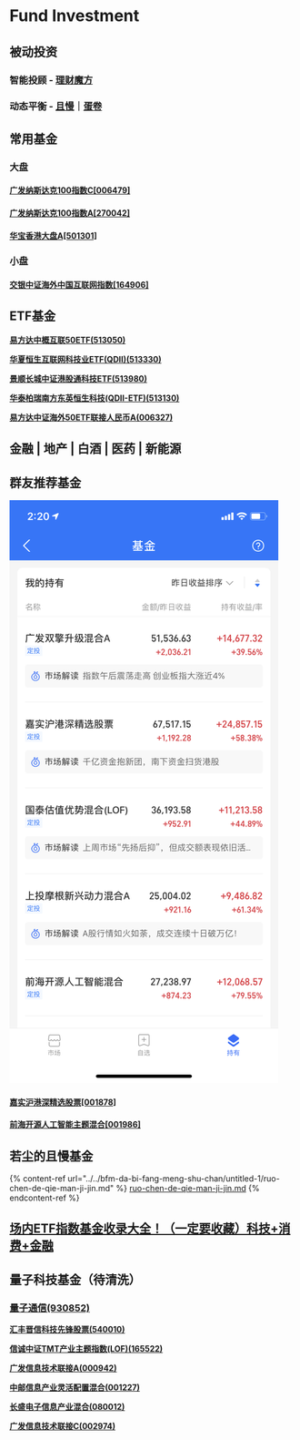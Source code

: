 # Fund Investment

## 被动投资

### 智能投顾 - [理财魔方](https://www.licaimofang.com/)

### 动态平衡 - [且慢](https://qieman.com/)｜[蛋卷](https://danjuanapp.com/)

## 常用基金

### 大盘

#### [**广发纳斯达克100指数C\[006479\]**](http://fund.eastmoney.com/006479.html)

#### [广发纳斯达克100指数A\[270042\]](http://fund.eastmoney.com/270042.html)

#### [**华宝香港大盘A\[501301\]**](http://fund.eastmoney.com/501301.html)

### 小盘

#### [**交银中证海外中国互联网指数\[164906\]**](http://fund.eastmoney.com/164906.html)

## **ETF基金**

[**易方达中概互联50ETF(513050)**](http://fund.eastmoney.com/513050.html)

[**华夏恒生互联网科技业ETF(QDII)(513330)**](https://fund.eastmoney.com/513330.html)

[**景顺长城中证港股通科技ETF(513980)**](https://fund.eastmoney.com/513980.html)

[**华泰柏瑞南方东英恒生科技(QDII-ETF)(513130)**](http://fund.eastmoney.com/513130.html)

[**易方达中证海外50ETF联接人民币A(006327)**](https://fund.eastmoney.com/006327.html)

## **金融 | 地产 | 白酒 | 医药 | 新能源**

## 群友推荐基金

![](../../.gitbook/assets/2836D1DD67FB0FB86288F409A551E21E.png)

#### [**嘉实沪港深精选股票\[001878\]**](http://fund.eastmoney.com/001878.html)

#### [前海开源人工智能主题混合\[001986\]](http://fund.eastmoney.com/001986.html)

## 若尘的且慢基金

{% content-ref url="../../bfm-da-bi-fang-meng-shu-chan/untitled-1/ruo-chen-de-qie-man-ji-jin.md" %}
[ruo-chen-de-qie-man-ji-jin.md](../../bfm-da-bi-fang-meng-shu-chan/untitled-1/ruo-chen-de-qie-man-ji-jin.md)
{% endcontent-ref %}

## [场内ETF指数基金收录大全！（一定要收藏）科技+消费+金融](https://xueqiu.com/6367307975/187393897)

## **量子科技基金（待清洗）**

### [**量子通信(930852)**](http://quote.eastmoney.com/zz/2.930852.html)

[**汇丰晋信科技先锋股票(540010)**](https://fund.eastmoney.com/540010.html)

[**信诚中证TMT产业主题指数(LOF)(165522)**](http://fund.eastmoney.com/165522.html)

[**广发信息技术联接A(000942)**](https://fund.eastmoney.com/000942.html)

[**中邮信息产业灵活配置混合(001227)**](https://fund.eastmoney.com/001227.html)

[**长盛电子信息产业混合(080012)**](https://fund.eastmoney.com/080012.html)

[**广发信息技术联接C(002974)**](https://fund.eastmoney.com/002974.html)


